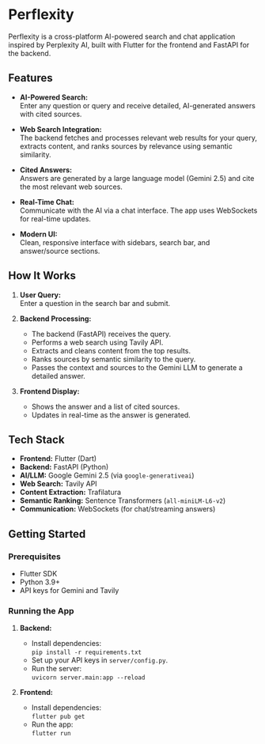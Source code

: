 # Perflexity

Perflexity is a cross-platform AI-powered search and chat application inspired by Perplexity AI, built with Flutter for the frontend and FastAPI for the backend.

## Features

- **AI-Powered Search:**  
  Enter any question or query and receive detailed, AI-generated answers with cited sources.

- **Web Search Integration:**  
  The backend fetches and processes relevant web results for your query, extracts content, and ranks sources by relevance using semantic similarity.

- **Cited Answers:**  
  Answers are generated by a large language model (Gemini 2.5) and cite the most relevant web sources.

- **Real-Time Chat:**  
  Communicate with the AI via a chat interface. The app uses WebSockets for real-time updates.

- **Modern UI:**  
  Clean, responsive interface with sidebars, search bar, and answer/source sections.

## How It Works

1. **User Query:**  
   Enter a question in the search bar and submit.

2. **Backend Processing:**  
   - The backend (FastAPI) receives the query.
   - Performs a web search using Tavily API.
   - Extracts and cleans content from the top results.
   - Ranks sources by semantic similarity to the query.
   - Passes the context and sources to the Gemini LLM to generate a detailed answer.

3. **Frontend Display:**  
   - Shows the answer and a list of cited sources.
   - Updates in real-time as the answer is generated.

## Tech Stack

- **Frontend:** Flutter (Dart)
- **Backend:** FastAPI (Python)
- **AI/LLM:** Google Gemini 2.5 (via `google-generativeai`)
- **Web Search:** Tavily API
- **Content Extraction:** Trafilatura
- **Semantic Ranking:** Sentence Transformers (`all-miniLM-L6-v2`)
- **Communication:** WebSockets (for chat/streaming answers)

## Getting Started

### Prerequisites

- Flutter SDK
- Python 3.9+
- API keys for Gemini and Tavily

### Running the App

1. **Backend:**
   - Install dependencies:  
     `pip install -r requirements.txt`
   - Set up your API keys in `server/config.py`.
   - Run the server:  
     `uvicorn server.main:app --reload`

2. **Frontend:**
   - Install dependencies:  
     `flutter pub get`
   - Run the app:  
     `flutter run`
